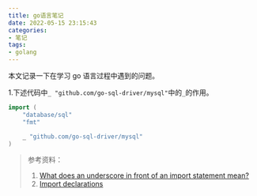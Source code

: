 ```yaml
---
title: go语言笔记
date: 2022-05-15 23:15:43
categories:
- 笔记
tags: 
- golang
---
```


本文记录一下在学习 go 语言过程中遇到的问题。

<!--more-->

1.下述代码中`_ "github.com/go-sql-driver/mysql"`中的`_`的作用。

```go
import (
	"database/sql"
	"fmt"

	_ "github.com/go-sql-driver/mysql"
)
```



> 参考资料：
>
> 1. [What does an underscore in front of an import statement mean?](https://stackoverflow.com/questions/21220077/what-does-an-underscore-in-front-of-an-import-statement-mean)
> 2. [Import declarations](https://go.dev/ref/spec#Import_declarations)
